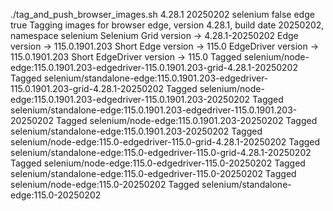 ./tag_and_push_browser_images.sh 4.28.1 20250202 selenium false edge true
Tagging images for browser edge, version 4.28.1, build date 20250202, namespace selenium
Selenium Grid version -> 4.28.1-20250202
Edge version -> 115.0.1901.203
Short Edge version -> 115.0
EdgeDriver version -> 115.0.1901.203
Short EdgeDriver version -> 115.0
Tagged selenium/node-edge:115.0.1901.203-edgedriver-115.0.1901.203-grid-4.28.1-20250202
Tagged selenium/standalone-edge:115.0.1901.203-edgedriver-115.0.1901.203-grid-4.28.1-20250202
Tagged selenium/node-edge:115.0.1901.203-edgedriver-115.0.1901.203-20250202
Tagged selenium/standalone-edge:115.0.1901.203-edgedriver-115.0.1901.203-20250202
Tagged selenium/node-edge:115.0.1901.203-20250202
Tagged selenium/standalone-edge:115.0.1901.203-20250202
Tagged selenium/node-edge:115.0-edgedriver-115.0-grid-4.28.1-20250202
Tagged selenium/standalone-edge:115.0-edgedriver-115.0-grid-4.28.1-20250202
Tagged selenium/node-edge:115.0-edgedriver-115.0-20250202
Tagged selenium/standalone-edge:115.0-edgedriver-115.0-20250202
Tagged selenium/node-edge:115.0-20250202
Tagged selenium/standalone-edge:115.0-20250202
